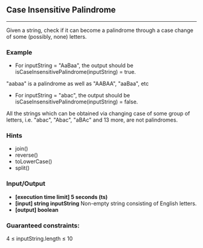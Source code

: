 ## Case Insensitive Palindrome
---
Given a string, check if it can become a palindrome through a case change of some (possibly, none) letters.

### Example
- For inputString = "AaBaa", the output should be
isCaseInsensitivePalindrome(inputString) = true.

"aabaa" is a palindrome as well as "AABAA", "aaBaa", etc

- For inputString = "abac", the output should be
isCaseInsensitivePalindrome(inputString) = false.

All the strings which can be obtained via changing case of some group of letters, i.e. "abac", "Abac", "aBAc" and 13 more, are not palindromes.

### Hints
-   join()
-   reverse()
-   toLowerCase()
-   split()

### Input/Output

- **[execution time limit] 5 seconds (ts)**
- **[input] string inputString**
Non-empty string consisting of English letters.
- **[output] boolean**

### Guaranteed constraints:
4 ≤ inputString.length ≤ 10
